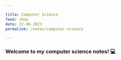 ```yaml
---

title: Computer Science
feed: show
date: 22-06-2023
permalink: /notes/computer-science

---
```


### Welcome to my computer science notes! 💻